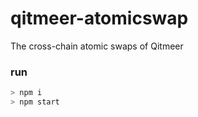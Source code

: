 # qitmeer-atomicswap
The cross-chain atomic swaps of Qitmeer

### run

```bash
> npm i
> npm start
```
